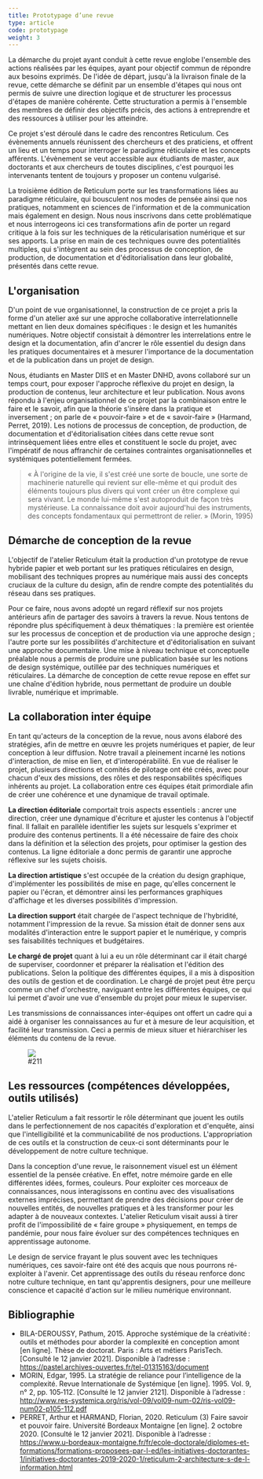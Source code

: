 ```yaml
---
title: Prototypage d’une revue
type: article
code: prototypage
weight: 3
---
```


La démarche du projet ayant conduit à cette revue englobe l'ensemble des actions réalisées par les équipes, ayant pour objectif commun de répondre aux besoins exprimés. De l'idée de départ, jusqu'à la livraison finale de la revue, cette démarche se définit par un ensemble d'étapes qui nous ont permis de suivre une direction logique et de structurer les processus d'étapes de manière cohérente. Cette structuration a permis à l'ensemble des membres de définir des objectifs précis, des actions à entreprendre et des ressources à utiliser pour les atteindre.

Ce projet s'est déroulé dans le cadre des rencontres Reticulum. Ces évènements annuels réunissent des chercheurs et des praticiens, et offrent un lieu et un temps pour interroger le paradigme réticulaire et les concepts afférents. L'évènement se veut accessible aux étudiants de master, aux doctorants et aux chercheurs de toutes disciplines, c'est pourquoi les intervenants tentent de toujours y proposer un contenu vulgarisé.

La troisième édition de Reticulum porte sur les transformations liées au paradigme réticulaire, qui bousculent nos modes de pensée ainsi que nos pratiques, notamment en sciences de l'information et de la communication mais également en design. Nous nous inscrivons dans cette problématique et nous interrogeons ici ces transformations afin de porter un regard critique à la fois sur les techniques de la réticularisation numérique et sur ses apports. La prise en main de ces techniques ouvre des potentialités multiples, qui s'intègrent au sein des processus de conception, de production, de documentation et d'éditorialisation dans leur globalité, présentés dans cette revue.

## L'organisation

D'un point de vue organisationnel, la construction de ce projet a pris la forme d'un atelier axé sur une approche collaborative interrelationnelle mettant en lien deux domaines spécifiques : le design et les humanités numériques. Notre objectif consistait à démontrer les interrelations entre le design et la documentation, afin d'ancrer le rôle essentiel du design dans les pratiques documentaires et à mesurer l'importance de la documentation et de la publication dans un projet de design.

Nous, étudiants en Master DIIS et en Master DNHD, avons collaboré sur un temps court, pour exposer l'approche réflexive du projet en design, la production de contenus, leur architecture et leur publication. Nous avons répondu à l'enjeu organisationnel de ce projet par la combinaison entre le faire et le savoir, afin que la théorie s'insère dans la pratique et inversement ; on parle de « pouvoir-faire » et de « savoir-faire » (Harmand, Perret, 2019). Les notions de processus de conception, de production, de documentation et d'éditorialisation citées dans cette revue sont intrinsèquement liées entre elles et constituent le socle du projet, avec l'impératif de nous affranchir de certaines contraintes organisationnelles et systémiques potentiellement fermées.

> « À l'origine de la vie, il s'est créé une sorte de boucle, une sorte de machinerie naturelle qui revient sur elle-même et qui produit des éléments toujours plus divers qui vont créer un être complexe qui sera vivant. Le monde lui-même s'est autoproduit de façon très mystérieuse. La connaissance doit avoir aujourd'hui des instruments, des concepts fondamentaux qui permettront de relier. » (Morin, 1995)

## Démarche de conception de la revue

L'objectif de l'atelier Reticulum était la production d'un prototype de revue hybride papier et web portant sur les pratiques réticulaires en design, mobilisant des techniques propres au numérique mais aussi des concepts cruciaux de la culture du design, afin de rendre compte des potentialités du réseau dans ses pratiques.

Pour ce faire, nous avons adopté un regard réflexif sur nos projets antérieurs afin de partager des savoirs à travers la revue. Nous tentons de répondre plus spécifiquement à deux thématiques : la première est orientée sur les processus de conception et de production via une approche design ; l'autre porte sur les possibilités d'architecture et d'éditorialisation en suivant une approche documentaire. Une mise à niveau technique et conceptuelle préalable nous a permis de produire une publication basée sur les notions de design systémique, outillée par des techniques numériques et réticulaires. La démarche de conception de cette revue repose en effet sur une chaîne d'édition hybride, nous permettant de produire un double livrable, numérique et imprimable.

## La collaboration inter équipe

En tant qu'acteurs de la conception de la revue, nous avons élaboré des stratégies, afin de mettre en œuvre les projets numériques et papier, de leur conception à leur diffusion. Notre travail a pleinement incarné les notions d'interaction, de mise en lien, et d'interopérabilité. En vue de réaliser le projet, plusieurs directions et comités de pilotage ont été créés, avec pour chacun d'eux des missions, des rôles et des responsabilités spécifiques inhérents au projet. La collaboration entre ces équipes était primordiale afin de créer une cohérence et une dynamique de travail optimale.

**La direction éditoriale** comportait trois aspects essentiels : ancrer une direction, créer une dynamique d'écriture et ajuster les contenus à l'objectif final. Il fallait en parallèle identifier les sujets sur lesquels s'exprimer et produire des contenus pertinents. Il a été nécessaire de faire des choix dans la définition et la sélection des projets, pour optimiser la gestion des contenus. La ligne éditoriale a donc permis de garantir une approche réflexive sur les sujets choisis.

**La direction artistique** s'est occupée de la création du design graphique, d'implémenter les possibilités de mise en page, qu'elles concernent le papier ou l'écran, et démontrer ainsi les performances graphiques d'affichage et les diverses possibilités d'impression.

**La direction support** était chargée de l'aspect technique de l'hybridité, notamment l'impression de la revue. Sa mission était de donner sens aux modalités d'interaction entre le support papier et le numérique, y compris ses faisabilités techniques et budgétaires.

**Le chargé de projet** quant à lui a eu un rôle déterminant car il était chargé de superviser, coordonner et préparer la réalisation et l'édition des publications. Selon la politique des différentes équipes, il a mis à disposition des outils de gestion et de coordination. Le chargé de projet peut être perçu comme un chef d'orchestre, naviguant entre les différentes équipes, ce qui lui permet d'avoir une vue d'ensemble du projet pour mieux le superviser.

Les transmissions de connaissances inter-équipes ont offert un cadre qui a aidé à organiser les connaissances au fur et à mesure de leur acquisition, et facilité leur transmission. Ceci a permis de mieux situer et hiérarchiser les éléments du contenu de la revue.

<figure class="web" id="211">
<img src="/img/211.png" />
<figcaption>#211</figcaption>
</figure>

## Les ressources (compétences développées, outils utilisés)

L'atelier Reticulum a fait ressortir le rôle déterminant que jouent les outils dans le perfectionnement de nos capacités d'exploration et d'enquête, ainsi que l'intelligibilité et la communicabilité de nos productions. L'appropriation de ces outils et la construction de ceux-ci sont déterminants pour le développement de notre culture technique.

Dans la conception d'une revue, le raisonnement visuel est un élément essentiel de la pensée créative. En effet, notre mémoire garde en elle différentes idées, formes, couleurs. Pour exploiter ces morceaux de connaissances, nous interagissons en continu avec des visualisations externes imprécises, permettant de prendre des décisions pour créer de nouvelles entités, de nouvelles pratiques et à les transformer pour les adapter à de nouveaux contextes. L'atelier Reticulum visait aussi à tirer profit de l'impossibilité de « faire groupe » physiquement, en temps de pandémie, pour nous faire évoluer sur des compétences techniques en apprentissage autonome.

Le design de service frayant le plus souvent avec les techniques numériques, ces savoir-faire ont été des acquis que nous pourrons ré-exploiter à l'avenir. Cet apprentissage des outils du réseau renforce donc notre culture technique, en tant qu'apprentis designers, pour une meilleure conscience et capacité d'action sur le milieu numérique environnant.

## Bibliographie

- BILA-DEROUSSY, Pathum, 2015. Approche systémique de la créativité : outils et méthodes pour aborder la complexité en conception amont [en ligne]. Thèse de doctorat. Paris : Arts et métiers ParisTech. [Consulté le 12 janvier 2021]. Disponible à l’adresse : https://pastel.archives-ouvertes.fr/tel-01315163/document
- MORIN, Edgar, 1995. La stratégie de reliance pour l’intelligence de la complexité. Revue Internationale de Systémique [en ligne]. 1995. Vol. 9, n° 2, pp. 105‑112. [Consulté le 12 janvier 2121]. Disponible à l’adresse : http://www.res-systemica.org/ris/vol-09/vol09-num-02/ris-vol09-num02-p105-112.pdf
- PERRET, Arthur et HARMAND, Florian, 2020. Reticulum (3) Faire savoir et pouvoir faire. Université Bordeaux Montaigne [en ligne]. 2 octobre 2020. [Consulté le 12 janvier 2021]. Disponible à l’adresse : https://www.u-bordeaux-montaigne.fr/fr/ecole-doctorale/diplomes-et-formations/formations-proposees-par-l-ed/les-initiatives-doctorantes-1/initiatives-doctorantes-2019-2020-1/reticulum-2-architecture-s-de-l-information.html

